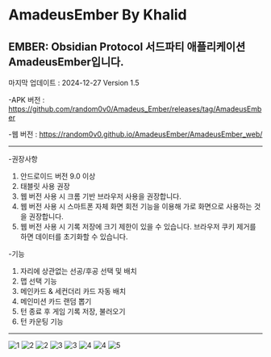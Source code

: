 # AmadeusEmber By Khalid
EMBER: Obsidian Protocol 서드파티 애플리케이션 AmadeusEmber입니다.
-----------------------------------------------
마지막 업데이트 : 2024-12-27 Version 1.5

-APK 버전 : https://github.com/random0v0/Amadeus_Ember/releases/tag/AmadeusEmber


-웹 버전 : https://random0v0.github.io/AmadeusEmber/AmadeusEmber_web/


-----------------------------------------------


-권장사항
1. 안드로이드 버전 9.0 이상
2. 태블릿 사용 권장
3. 웹 버전 사용 시 크롬 기반 브라우저 사용을 권장합니다.
4. 웹 버전 사용 시 스마트폰 자체 화면 회전 기능을 이용해 가로 화면으로 사용하는 것을 권장합니다.
5. 웹 버전 사용 시 기록 저장에 크기 제한이 있을 수 있습니다. 브라우저 쿠키 제거를 하면 데이터를 초기화할 수 있습니다.


-기능
1. 자리에 상관없는 선공/후공 선택 및 배치
2. 맵 선택 기능
3. 메인카드 & 세컨더리 카드 자동 배치
4. 메인미션 카드 랜덤 뽑기
5. 턴 종료 후 게임 기록 저장, 불러오기
6. 턴 카운팅 기능

-----------------------------------------------

![1](https://github.com/user-attachments/assets/cc4e8092-4d9a-452b-9a7a-dcf77edffdab)
![2](https://github.com/user-attachments/assets/502bdf87-c0da-4a02-91c4-2d24c30fbc1b)
![2](https://github.com/user-attachments/assets/0e1336db-9d7b-4aee-8bd7-be17fee533ff)
![3](https://github.com/user-attachments/assets/27172be0-2068-43fd-9170-73d6d7e73bb1)
![3](https://github.com/user-attachments/assets/fa05b23e-e040-4838-9526-9248261719cf)
![4](https://github.com/user-attachments/assets/539d28d0-e563-4424-bdc6-4c1aed951353)
![4](https://github.com/user-attachments/assets/6011c713-e1e2-4592-85cf-e9376664cfdb)
![5](https://github.com/user-attachments/assets/baffced0-8f58-44ba-94e9-1644b3b180f6)


